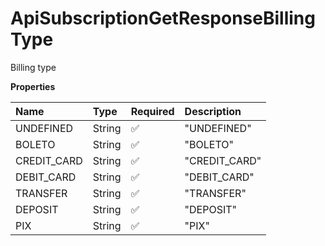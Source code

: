 # ApiSubscriptionGetResponseBillingType

Billing type

**Properties**

| Name        | Type   | Required | Description   |
| :---------- | :----- | :------- | :------------ |
| UNDEFINED   | String | ✅       | "UNDEFINED"   |
| BOLETO      | String | ✅       | "BOLETO"      |
| CREDIT_CARD | String | ✅       | "CREDIT_CARD" |
| DEBIT_CARD  | String | ✅       | "DEBIT_CARD"  |
| TRANSFER    | String | ✅       | "TRANSFER"    |
| DEPOSIT     | String | ✅       | "DEPOSIT"     |
| PIX         | String | ✅       | "PIX"         |

<!-- This file was generated by liblab | https://liblab.com/ -->
